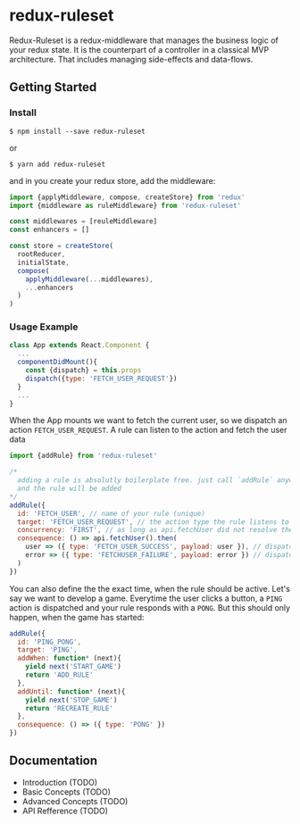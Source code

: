 # redux-ruleset

Redux-Ruleset is a redux-middleware that manages the business logic of your redux state. It is the counterpart of a controller in a classical MVP architecture. That includes managing side-effects and data-flows.

## Getting Started

### Install

```
$ npm install --save redux-ruleset
```

or 

```
$ yarn add redux-ruleset
```

and in you create your redux store, add the middleware:

```javascript
import {applyMiddleware, compose, createStore} from 'redux'
import {middleware as ruleMiddleware} from 'redux-ruleset'

const middlewares = [reuleMiddleware]
const enhancers = []

const store = createStore(
  rootReducer,
  initialState,
  compose(
    applyMiddleware(...middlewares),
    ...enhancers
  )
)
```

### Usage Example

```javascript
class App extends React.Component {
  ...
  componentDidMount(){
    const {dispatch} = this.props
    dispatch({type: 'FETCH_USER_REQUEST'})
  }
  ...
}
```

When the App mounts we want to fetch the current user, so we dispatch an action `FETCH_USER_REQUEST`. A rule can listen to the action and fetch the user data

```javascript
import {addRule} from 'redux-ruleset'

/*
  adding a rule is absolutly boilerplate free. just call `addRule` anywhere in your application
  and the rule will be added
*/
addRule({
  id: 'FETCH_USER', // name of your rule (unique)
  target: 'FETCH_USER_REQUEST', // the action type the rule listens to
  concurrency: 'FIRST', // as long as api.fetchUser did not resolve the rule won't be executed again
  consequence: () => api.fetchUser().then(
    user => ({ type: 'FETCH_USER_SUCCESS', payload: user }), // dispatch success
    error => ({ type: 'FETCHUSER_FAILURE', payload: error }) // dispatch error
  )
})
```

You can also define the the exact time, when the rule should be active. Let's say we want to develop a game. Everytime the user clicks a button, a `PING` action is dispatched and your rule responds with a `PONG`. But this should only happen, when the game has started:

```javascript
addRule({
  id: 'PING_PONG',
  target: 'PING',
  addWhen: function* (next){
    yield next('START_GAME')
    return 'ADD_RULE'
  },
  addUntil: function* (next){
    yield next('STOP_GAME')
    return 'RECREATE_RULE'
  },
  consequence: () => ({ type: 'PONG' })
})
```

## Documentation

- Introduction (TODO)
- Basic Concepts (TODO)
- Advanced Concepts (TODO)
- API Refference (TODO)